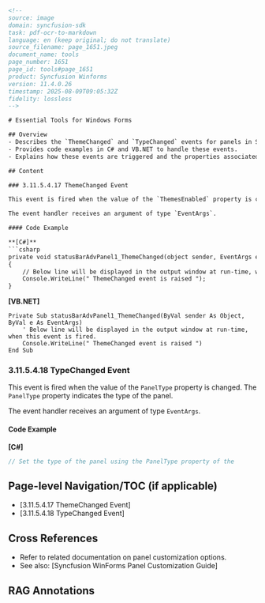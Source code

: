 ```html
<!-- 
source: image
domain: syncfusion-sdk
task: pdf-ocr-to-markdown
language: en (keep original; do not translate)
source_filename: page_1651.jpeg
document_name: tools
page_number: 1651
page_id: tools#page_1651
product: Syncfusion Winforms
version: 11.4.0.26
timestamp: 2025-08-09T09:05:32Z
fidelity: lossless
-->

# Essential Tools for Windows Forms

## Overview
- Describes the `ThemeChanged` and `TypeChanged` events for panels in Syncfusion WinForms.
- Provides code examples in C# and VB.NET to handle these events.
- Explains how these events are triggered and the properties associated with them.

## Content

### 3.11.5.4.17 ThemeChanged Event

This event is fired when the value of the `ThemesEnabled` property is changed. The `ThemesEnabled` property indicates if the background color will be set to 'Transparent' (Indicated Settings: BorderSides = Right, BorderStyle = Fixed3D, Border3DStyle = Etched).

The event handler receives an argument of type `EventArgs`.

#### Code Example

**[C#]**
```csharp
private void statusBarAdvPanel1_ThemeChanged(object sender, EventArgs e)
{
    // Below line will be displayed in the output window at run-time, when this event is fired.
    Console.WriteLine(" ThemeChanged event is raised ");
}
```

**[VB.NET]**
```vbnet
Private Sub statusBarAdvPanel1_ThemeChanged(ByVal sender As Object, ByVal e As EventArgs)
    ' Below line will be displayed in the output window at run-time, when this event is fired.
    Console.WriteLine(" ThemeChanged event is raised ")
End Sub
```

### 3.11.5.4.18 TypeChanged Event

This event is fired when the value of the `PanelType` property is changed. The `PanelType` property indicates the type of the panel.

The event handler receives an argument of type `EventArgs`.

#### Code Example

**[C#]**
```csharp
// Set the type of the panel using the PanelType property of the
```

## Page-level Navigation/TOC (if applicable)
- [3.11.5.4.17 ThemeChanged Event]
- [3.11.5.4.18 TypeChanged Event]

## Cross References
- Refer to related documentation on panel customization options.
- See also: [Syncfusion WinForms Panel Customization Guide]

## RAG Annotations
<!-- tags: [Syncfusion WinForms, ThemeChanged Event, TypeChanged Event, PanelType, Panel customization, C#, VB.NET] keywords: [themesenabled, background color, paneltype, event handler, runtime, output window] -->
```